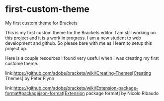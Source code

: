 # first-custom-theme

My first custom theme for Brackets

This is my first custom theme for the Brackets editor. I am still working on this project and it is a work in progress. I am a new student to web development and github. So please bare with me as I learn to setup this project up.

Here is a couple resources I found very useful when I was creating my first custome theme.

link:https://github.com/adobe/brackets/wiki/Creating-Themes[Creating Themes] by Peter Flynn 

link:https://github.com/adobe/brackets/wiki/Extension-package-format#packagejson-format[Extension package format] by Nicolo Ribaudo
